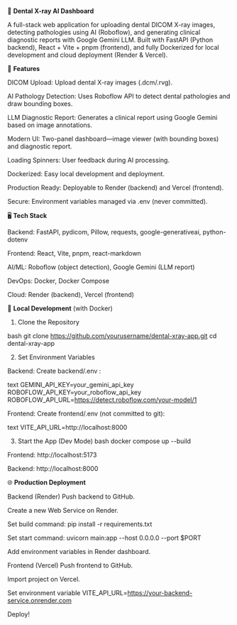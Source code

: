 🦷 **Dental X-ray AI Dashboard**

A full-stack web application for uploading dental DICOM X-ray images, detecting pathologies using AI (Roboflow), and generating clinical diagnostic reports with Google Gemini LLM.
Built with FastAPI (Python backend), React + Vite + pnpm (frontend), and fully Dockerized for local development and cloud deployment (Render & Vercel).

🚀 **Features**

DICOM Upload: Upload dental X-ray images (.dcm/.rvg).

AI Pathology Detection: Uses Roboflow API to detect dental pathologies and draw bounding boxes.

LLM Diagnostic Report: Generates a clinical report using Google Gemini based on image annotations.

Modern UI: Two-panel dashboard—image viewer (with bounding boxes) and diagnostic report.

Loading Spinners: User feedback during AI processing.

Dockerized: Easy local development and deployment.

Production Ready: Deployable to Render (backend) and Vercel (frontend).

Secure: Environment variables managed via .env (never committed).

🖥️ **Tech Stack**

Backend: FastAPI, pydicom, Pillow, requests, google-generativeai, python-dotenv

Frontend: React, Vite, pnpm, react-markdown

AI/ML: Roboflow (object detection), Google Gemini (LLM report)

DevOps: Docker, Docker Compose

Cloud: Render (backend), Vercel (frontend)

🏁 **Local Development** (with Docker)

1. Clone the Repository

bash
git clone https://github.com/yourusername/dental-xray-app.git
cd dental-xray-app

2. Set Environment Variables

Backend:
Create backend/.env :

text
GEMINI_API_KEY=your_gemini_api_key
ROBOFLOW_API_KEY=your_roboflow_api_key
ROBOFLOW_API_URL=https://detect.roboflow.com/your-model/1

Frontend:
Create frontend/.env (not committed to git):

text
VITE_API_URL=http://localhost:8000

3. Start the App (Dev Mode)
bash
docker compose up --build

Frontend: http://localhost:5173

Backend: http://localhost:8000

🌐 **Production Deployment**

Backend (Render)
Push backend to GitHub.

Create a new Web Service on Render.

Set build command: pip install -r requirements.txt

Set start command: uvicorn main:app --host 0.0.0.0 --port $PORT

Add environment variables in Render dashboard.

Frontend (Vercel)
Push frontend to GitHub.

Import project on Vercel.

Set environment variable VITE_API_URL=https://your-backend-service.onrender.com

Deploy!
